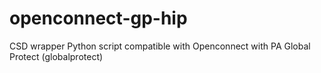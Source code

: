 # openconnect-gp-hip
CSD wrapper Python script compatible with Openconnect with PA Global Protect (globalprotect)
